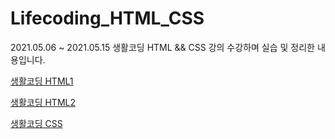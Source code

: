 # Lifecoding_HTML_CSS

2021.05.06 ~ 2021.05.15 생활코딩 HTML && CSS 강의 수강하며 실습 및 정리한 내용입니다.

[생활코딩 HTML1](https://opentutorials.org/course/2039)

[생활코딩 HTML2](https://opentutorials.org/course/3084)

[생활코딩 CSS](https://opentutorials.org/course/3086)
